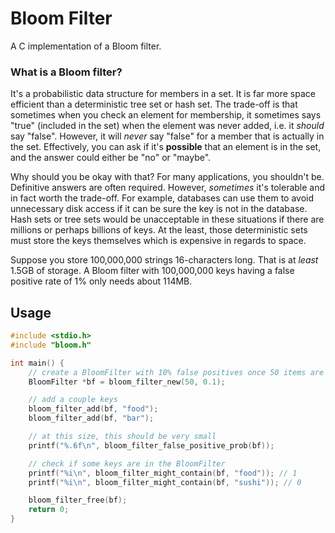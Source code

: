 # Bloom Filter

A C implementation of a Bloom filter.

### What is a Bloom filter?

It's a probabilistic data structure for members in a set.
It is far more space efficient than a deterministic tree set or hash set.
The trade-off is that sometimes when you check an element for membership, it sometimes says "true" (included in the set) when the element was never added, i.e. it *should* say "false".
However, it will *never* say "false" for a member that is actually in the set.
Effectively, you can ask if it's **possible** that an element is in the set, and the answer could either be "no" or "maybe".

Why should you be okay with that?
For many applications, you shouldn't be.
Definitive answers are often required.
However, *sometimes* it's tolerable and in fact worth the trade-off.
For example, databases can use them to avoid unnecessary disk access if it can be sure the key is not in the database.
Hash sets or tree sets would be unacceptable in these situations if there are millions or perhaps billions of keys.
At the least, those deterministic sets must store the keys themselves which is expensive in regards to space.

Suppose you store 100,000,000 strings 16-characters long.
That is at *least* 1.5GB of storage.
A Bloom filter with 100,000,000 keys having a false positive rate of 1% only needs about 114MB.

## Usage

```c
#include <stdio.h>
#include "bloom.h"

int main() {
    // create a BloomFilter with 10% false positives once 50 items are added
    BloomFilter *bf = bloom_filter_new(50, 0.1);

    // add a couple keys
    bloom_filter_add(bf, "food");
    bloom_filter_add(bf, "bar");

    // at this size, this should be very small
    printf("%.6f\n", bloom_filter_false_positive_prob(bf));

    // check if some keys are in the BloomFilter
    printf("%i\n", bloom_filter_might_contain(bf, "food")); // 1
    printf("%i\n", bloom_filter_might_contain(bf, "sushi")); // 0

    bloom_filter_free(bf);
    return 0;
}
```
